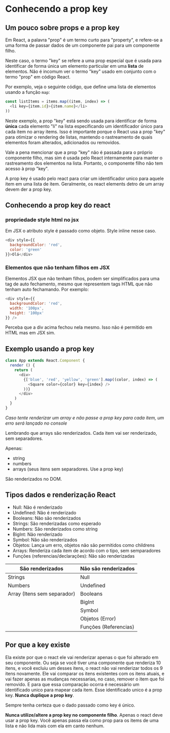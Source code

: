 # Conhecendo a prop key

## Um pouco sobre props e a prop key

Em React, a palavra "prop" é um termo curto para "property", e refere-se a 
uma forma de passar dados de um componente pai para um componente filho. 

Neste caso, o termo "key" se refere a uma prop especial que é usada para 
identificar de forma única um elemento particular em uma **lista** de elementos. 
Não é incomum ver o termo "key" usado em conjunto com o termo "prop" em código React.

Por exemplo, veja o seguinte código, que define uma lista de elementos usando a função 
`map`:

```js
const listItems = items.map((item, index) => (
  <li key={item.id}>{item.name}</li>
))
```

Neste exemplo, a prop "key" está sendo usada para identificar de forma **única** cada 
elemento "li" na lista especificando um identificador único para cada item no array items. 
Isso é importante porque o React usa a prop "key" para otimizar o rendering de listas, 
mantendo o rastreamento de quais elementos foram alterados, adicionados ou removidos.

Vale a pena mencionar que a prop "key" não é passada para o próprio componente 
filho, mas sim é usada pelo React internamente para manter o rastreamento dos 
elementos na lista. Portanto, o componente filho não tem acesso à prop "key".

A prop key é usado pelo react para criar um identificador unico para aquele item em
uma lista de item. Geralmente, os react elements detro de um array devem der a prop key.

## Conhecendo a prop key do react

### propriedade style html no jsx

Em JSX o atributo style é passado como objeto. Style inline nesse caso.

```js
<div style={{ 
  backgroundColor: 'red',
  color: 'green'
}}>Olá</div>
```

### Elementos que não tenham filhos em JSX

Elementos JSX que não tenham filhos, podem ser simplificados para uma
tag de auto fechamento, mesmo que representem tags HTML que não tenham auto fechamando.
Por exemplo:

```js
<div style={{
  backgroundColor: 'red',
  width: '100px',
  height: '100px'
}} />
```

Perceba que a div acima fechou nela mesmo. Isso não é permitido em HTML mas em JSX sim.

## Exemplo usando a prop key

```js
class App extends React.Component {
  render () {
    return (
      <div>
        {['blue', 'red', 'yellow', 'green'].map((color, index) => (
          <Square color={color} key={index} />
        ))}
      </div>
    )
  }
}
```

*Caso tente renderizar um array e não passe a prop key para cada item, um erro será lançado no console*

Lembrando que arrays são renderizados. Cada item vai ser renderizado, sem separadores.

Apenas:

- string
- numbers
- arrays (seus itens sem separadores. Use a prop key)

São renderizados no DOM.

## Tipos dados e renderização React

- Null: Não é renderizado
- Undefined: Não é renderizado
- Booleans: Não são renderizados
- Strings: São renderizadas como esperado
- Numbers: São renderizados como string
- BigInt: Não renderizado
- Symbol: Não são renderizados
- Objetos: Lança um erro, objetos não são permitidos como childrens
- Arrays: Renderiza cada item de acordo com o tipo, sem semparadores
- Funções (referencias/declarações): Não são renderizadas

| São renderizados | Não são renderizados |
| --- | --- |
| Strings | Null |
| Numbers | Undefined |
| Array (Itens sem separador) | Booleans |
| | BigInt |
| | Symbol |
| | Objetos (Error) |
| | Funções (Referencias) |

## Por que a key existe

Ela existe por que o react ele vai renderizar apenas o que foi alterado em seu
componente. Ou seja se você tiver uma componente que renderiza 10 itens,
e você excluiu um desses itens, o react não vai renderizar todos os 9 itens
novamente. Ele vai comparar os itens existentes com os itens atuais, e vai fazer
apenas as mudanças necessarias, no caso, remover o item que foi removido.
E para que essa comparação ocorra é necessário um identificado unico para mapear
cada item. Esse identificado unico é a prop key. **Nunca duplique a prop key**.

Sempre tenha certeza que o dado passado como key é único.

**Nunca utilize/altere a prop key no componente filho**. Apenas o react deve usar
a prop key. Você apenas passa ela como prop para os items de uma lista e não lida
mais com ela em canto nenhum.
